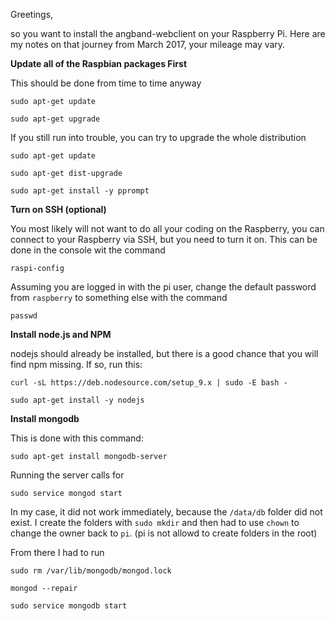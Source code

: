 Greetings,

so you want to install the angband-webclient on your Raspberry Pi.
Here are my notes on that journey from March 2017, your mileage may vary.

**Update all of the Raspbian packages First**

This should be done from time to time anyway

`sudo apt-get update`

`sudo apt-get upgrade`

If you still run into trouble, you can try to upgrade the whole distribution

`sudo apt-get update`

`sudo apt-get dist-upgrade`

`sudo apt-get install -y pprompt`


**Turn on SSH (optional)**

You most likely will not want to do all your coding on the Raspberry,
you can connect to your Raspberry via SSH, but you need to turn it on.
This can be done in the console wit the command

`raspi-config`

Assuming you are logged in with the pi user, change the default password
from `raspberry` to something else with the command

`passwd`

**Install node.js and NPM**

nodejs should already be installed, but there is a good chance that you
will find npm missing. If so, run this:

`curl -sL https://deb.nodesource.com/setup_9.x | sudo -E bash -`

`sudo apt-get install -y nodejs`

**Install mongodb**

This is done with this command:

`sudo apt-get install mongodb-server`

Running the server calls for 

`sudo service mongod start`

In my case, it did not work immediately, because the `/data/db` folder
did not exist. I create the folders with `sudo mkdir` and then had to
use `chown` to change the owner back to `pi`. (pi is not allowd to 
create folders in the root)

From there I had to run

`sudo rm /var/lib/mongodb/mongod.lock`

`mongod --repair`

`sudo service mongodb start`


